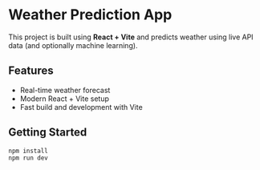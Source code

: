 # Weather Prediction App

This project is built using **React + Vite** and predicts weather using live API data (and optionally machine learning).

## Features
- Real-time weather forecast
- Modern React + Vite setup
- Fast build and development with Vite

## Getting Started

```bash
npm install
npm run dev
